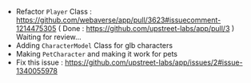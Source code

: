 - Refactor `Player` Class : https://github.com/webaverse/app/pull/3623#issuecomment-1214475305 
  ( Done : https://github.com/upstreet-labs/app/pull/3 ) Waiting for review... 
- Adding `CharacterModel` Class for glb characters
- Making `PetCharacter` and making it work for pets
- Fix this issue : https://github.com/upstreet-labs/app/issues/2#issue-1340055978
